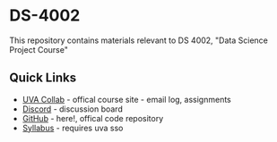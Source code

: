 # DS-4002
This repository contains materials relevant to DS 4002, "Data Science Project Course"

## Quick Links
* [UVA Collab](https://collab.its.virginia.edu/portal/site/856376d0-e4da-47eb-9375-a797b1752c6f) - offical course site - email log, assignments
* [Discord](https://discord.com/channels/@me) - discussion board
* [GitHub](https://github.com/uvads/ds-4002/tree/fall-2022) - here!, offical code repository
* [Syllabus](https://myuva-my.sharepoint.com/:b:/g/personal/lpa2a_virginia_edu/EWlcAn7b0RNJjmv2Usr52EUBuzR3XKF0LfKCJypDk-YMuw) - requires uva sso
